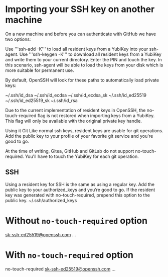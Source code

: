 # Importing your SSH key on another machine
On a new machine and before you can authenticate with GitHub we have two options:

Use '''ssh-add -K''' to load all resident keys from a YubiKey into your ssh-agent.
Use '''ssh-keygen -K''' to download all resident keys from a YubiKey and write them to your current directory. Enter the PIN and touch the key. 
In this scenario, ssh-agent will be able to load the keys from your disk which is more suitable for permanent use.

By default, OpenSSH will look for these paths to automatically load private keys:

~/.ssh/id_dsa
~/.ssh/id_ecdsa
~/.ssh/id_ecdsa_sk
~/.ssh/id_ed25519
~/.ssh/id_ed25519_sk
~/.ssh/id_rsa

Due to the current implementation of resident keys in OpenSSH, the no-touch-required flag is not restored when importing keys from a YubiKey. This flag will only be available with the original private key handle.

Using it
Git
Like normal ssh keys, resident keys are usable for git operations. Add the public key to your profile of your favorite git service and you're good to go.

At the time of writing, Gitea, GitHub and GitLab do not support no-touch-required. You'll have to touch the YubiKey for each git operation.

## SSH
Using a resident key for SSH is the same as using a regular key. Add the public key to your authorized_keys and you’re good to go. If the resident key was generated with no-touch-required, prepend this option to the public key.
~/.ssh/authorized_keys

# Without `no-touch-required` option
sk-ssh-ed25519@openssh.com ...

# With `no-touch-required` option
no-touch-required sk-ssh-ed25519@openssh.com ...
